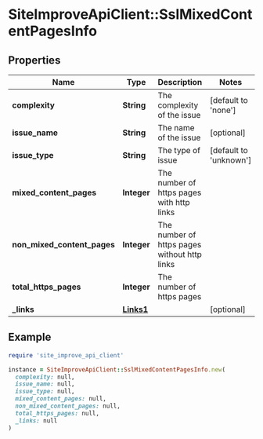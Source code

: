 # SiteImproveApiClient::SslMixedContentPagesInfo

## Properties

| Name | Type | Description | Notes |
| ---- | ---- | ----------- | ----- |
| **complexity** | **String** | The complexity of the issue | [default to &#39;none&#39;] |
| **issue_name** | **String** | The name of the issue | [optional] |
| **issue_type** | **String** | The type of issue | [default to &#39;unknown&#39;] |
| **mixed_content_pages** | **Integer** | The number of https pages with http links |  |
| **non_mixed_content_pages** | **Integer** | The number of https pages without http links |  |
| **total_https_pages** | **Integer** | The number of https pages |  |
| **_links** | [**Links1**](Links1.md) |  | [optional] |

## Example

```ruby
require 'site_improve_api_client'

instance = SiteImproveApiClient::SslMixedContentPagesInfo.new(
  complexity: null,
  issue_name: null,
  issue_type: null,
  mixed_content_pages: null,
  non_mixed_content_pages: null,
  total_https_pages: null,
  _links: null
)
```

